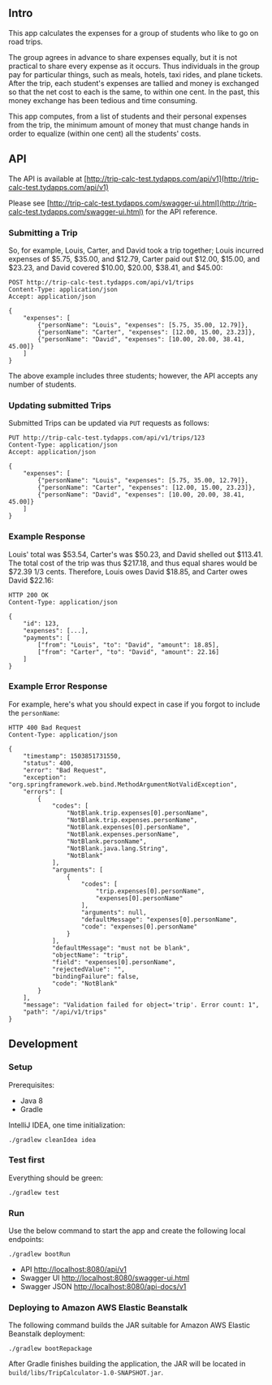 ## Intro

This app calculates the expenses for a group of students who like to go on road trips.

The group agrees in advance to share expenses equally, but it is not practical to share every expense as it occurs.
Thus individuals in the group pay for particular things, such as meals, hotels, taxi rides, and plane tickets.
After the trip, each student's expenses are tallied and money is exchanged so that the net cost to each is the same,
to within one cent. In the past, this money exchange has been tedious and time consuming.

This app computes, from a list of students and their personal expenses from the trip,
the minimum amount of money that must change hands in order to equalize (within one cent)
all the students' costs.

## API

The API is available at [http://trip-calc-test.tydapps.com/api/v1](http://trip-calc-test.tydapps.com/api/v1)

Please see [http://trip-calc-test.tydapps.com/swagger-ui.html](http://trip-calc-test.tydapps.com/swagger-ui.html)
for the API reference.

### Submitting a Trip

So, for example, Louis, Carter, and David took a trip together;
Louis incurred expenses of $5.75, $35.00, and $12.79,
Carter paid out $12.00, $15.00, and $23.23, and
David covered $10.00, $20.00, $38.41, and $45.00:

    POST http://trip-calc-test.tydapps.com/api/v1/trips
    Content-Type: application/json
    Accept: application/json

    {
        "expenses": [
            {"personName": "Louis", "expenses": [5.75, 35.00, 12.79]},
            {"personName": "Carter", "expenses": [12.00, 15.00, 23.23]},
            {"personName": "David", "expenses": [10.00, 20.00, 38.41, 45.00]}
        ]
    }

The above example includes three students; however,
the API accepts any number of students.

### Updating submitted Trips

Submitted Trips can be updated via `PUT` requests as follows:

    PUT http://trip-calc-test.tydapps.com/api/v1/trips/123
    Content-Type: application/json
    Accept: application/json

    {
        "expenses": [
            {"personName": "Louis", "expenses": [5.75, 35.00, 12.79]},
            {"personName": "Carter", "expenses": [12.00, 15.00, 23.23]},
            {"personName": "David", "expenses": [10.00, 20.00, 38.41, 45.00]}
        ]
    }

### Example Response

Louis' total was $53.54, Carter's was $50.23, and David shelled out $113.41.
The total cost of the trip was thus $217.18, and thus equal shares would be $72.39 1/3 cents.
Therefore, Louis owes David $18.85, and Carter owes David $22.16:

    HTTP 200 OK
    Content-Type: application/json

    {
        "id": 123,
        "expenses": [...],
        "payments": [
            ["from": "Louis", "to": "David", "amount": 18.85],
            ["from": "Carter", "to": "David", "amount": 22.16]
        ]
    }

### Example Error Response

For example, here's what you should expect in case if you forgot to include the `personName`:

    HTTP 400 Bad Request
    Content-Type: application/json
    
    {
        "timestamp": 1503851731550,
        "status": 400,
        "error": "Bad Request",
        "exception": "org.springframework.web.bind.MethodArgumentNotValidException",
        "errors": [
            {
                "codes": [
                    "NotBlank.trip.expenses[0].personName",
                    "NotBlank.trip.expenses.personName",
                    "NotBlank.expenses[0].personName",
                    "NotBlank.expenses.personName",
                    "NotBlank.personName",
                    "NotBlank.java.lang.String",
                    "NotBlank"
                ],
                "arguments": [
                    {
                        "codes": [
                            "trip.expenses[0].personName",
                            "expenses[0].personName"
                        ],
                        "arguments": null,
                        "defaultMessage": "expenses[0].personName",
                        "code": "expenses[0].personName"
                    }
                ],
                "defaultMessage": "must not be blank",
                "objectName": "trip",
                "field": "expenses[0].personName",
                "rejectedValue": "",
                "bindingFailure": false,
                "code": "NotBlank"
            }
        ],
        "message": "Validation failed for object='trip'. Error count: 1",
        "path": "/api/v1/trips"
    }

## Development

### Setup

Prerequisites:

* Java 8
* Gradle

IntelliJ IDEA, one time initialization:

    ./gradlew cleanIdea idea

### Test first

Everything should be green:

    ./gradlew test

### Run

Use the below command to start the app and create the following local endpoints:

    ./gradlew bootRun
    
* API [http://localhost:8080/api/v1](http://localhost:8080/api/v1)
* Swagger UI [http://localhost:8080/swagger-ui.html](http://localhost:8080/swagger-ui.html)
* Swagger JSON [http://localhost:8080/api-docs/v1](http://localhost:8080/api-docs/v1)

### Deploying to Amazon AWS Elastic Beanstalk

The following command builds the JAR suitable for Amazon AWS Elastic Beanstalk deployment:

    ./gradlew bootRepackage

After Gradle finishes building the application,
the JAR will be located in `build/libs/TripCalculator-1.0-SNAPSHOT.jar`.